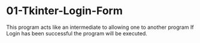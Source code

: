 # 01-Tkinter-Login-Form
This program acts like an intermediate to allowing one to another program
If Login has been successful the program will be executed.
